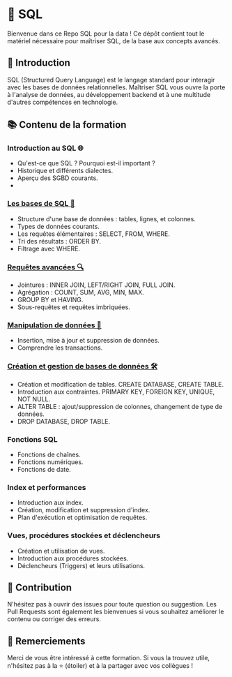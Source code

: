 # 🚀  SQL

Bienvenue dans ce Repo SQL pour la data ! Ce dépôt contient tout le matériel nécessaire pour maîtriser SQL, de la base aux concepts avancés.

## 📖 Introduction

SQL (Structured Query Language) est le langage standard pour interagir avec les bases de données relationnelles. Maîtriser SQL vous ouvre la porte à l'analyse de données, au développement backend et à une multitude d'autres compétences en technologie.

## 📚 Contenu de la formation

  ### Introduction au SQL 🌐
  - Qu'est-ce que SQL ? Pourquoi est-il important ?
  - Historique et différents dialectes.
  - Aperçu des SGBD courants.
  - 
  ### [Les bases de SQL 📝](https://github.com/Gogo-IGM-BK/SQL/tree/Les-bases-de-SQL)
  - Structure d'une base de données : tables, lignes, et colonnes.
  - Types de données courants.
  - Les requêtes élémentaires : SELECT, FROM, WHERE.
  - Tri des résultats : ORDER BY.
  - Filtrage avec WHERE.

  ### [Requêtes avancées 🔍](https://github.com/Gogo-IGM-BK/SQL/blob/Requ%C3%AAtes-avanc%C3%A9es/README.md)
  - Jointures : INNER JOIN, LEFT/RIGHT JOIN, FULL JOIN.
  - Agrégation : COUNT, SUM, AVG, MIN, MAX.
  - GROUP BY et HAVING.
  - Sous-requêtes et requêtes imbriquées.

  ### [Manipulation de données 💽](https://github.com/Gogo-IGM-BK/SQL/tree/Manipulation-de-donn%C3%A9es)
  - Insertion, mise à jour et suppression de données.
  - Comprendre les transactions.

  ### [Création et gestion de bases de données 🛠️](https://github.com/Gogo-IGM-BK/SQL/blob/Cr%C3%A9ation-et-gestion-de-bases-de-donn%C3%A9es/README.md)
  - Création et modification de tables. CREATE DATABASE, CREATE TABLE.
  - Introduction aux contraintes. PRIMARY KEY, FOREIGN KEY, UNIQUE, NOT NULL.
  - ALTER TABLE : ajout/suppression de colonnes, changement de type de données.
  - DROP DATABASE, DROP TABLE.

  ### Fonctions SQL

  - Fonctions de chaînes.
  - Fonctions numériques.
  - Fonctions de date.

  ### Index et performances
  
  - Introduction aux index.
  - Création, modification et suppression d'index.
  - Plan d'exécution et optimisation de requêtes.

  ### Vues, procédures stockées et déclencheurs

  - Création et utilisation de vues.
  - Introduction aux procédures stockées.
  - Déclencheurs (Triggers) et leurs utilisations.
    
## 🤝 Contribution

N'hésitez pas à ouvrir des issues pour toute question ou suggestion. Les Pull Requests sont également les bienvenues si vous souhaitez améliorer le contenu ou corriger des erreurs.

## 📣 Remerciements

Merci de vous être intéressé à cette formation. Si vous la trouvez utile, n'hésitez pas à la ⭐ (étoiler) et à la partager avec vos collègues !
